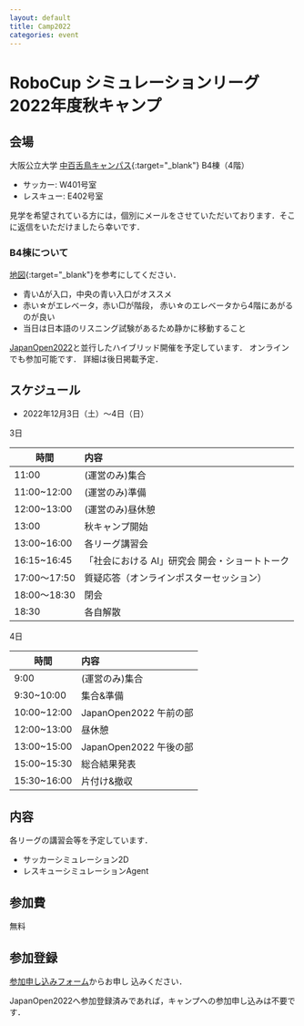 ```yaml
---
layout: default
title: Camp2022
categories: event
---
```


# RoboCup シミュレーションリーグ 2022年度秋キャンプ


## 会場

大阪公立大学 [中百舌鳥キャンパス](https://www.osakafu-u.ac.jp/info/campus/nakamozu/){:target="_blank"} B4棟（4階）
- サッカー: W401号室
- レスキュー: E402号室

見学を希望されている方には，個別にメールをさせていただいております．そこに返信をいただけましたら幸いです．

### B4棟について

[地図](https://github.com/rcsimjp/rcsimjp.github.io/blob/master/events/2022/B4%E6%A3%9F%E9%80%B2%E5%85%A5%E7%B5%8C%E8%B7%AF.png){:target="_blank"}を参考にしてください．

- 青いΔが入口，中央の青い入口がオススメ
- 赤い☆がエレベータ，赤い□が階段， 赤い☆のエレベータから4階にあがるのが良い
- 当日は日本語のリスニング試験があるため静かに移動すること

[JapanOpen2022](japanopen)と並行したハイブリッド開催を予定しています．
オンラインでも参加可能です．
詳細は後日掲載予定．

## スケジュール

- 2022年12月3日（土）〜4日（日）

3日

| 時間         | 内容                                     |
| ------------ |:---------------------------------------- |
| 11:00        | (運営のみ)集合                            |
| 11:00~12:00  | (運営のみ)準備                            |
| 12:00~13:00  | (運営のみ)昼休憩                          |
| 13:00        | 秋キャンプ開始                           |
| 13:00~16:00  | 各リーグ講習会                           |
| 16:15~16:45  | 「社会における AI」研究会 開会・ショートトーク               |
| 17:00〜17:50 | 質疑応答（オンラインポスターセッション） |
| 18:00〜18:30 | 閉会                                     |
| 18:30        | 各自解散                                 |

4日

| 時間        | 内容                   |
| ----------- |:---------------------- |
| 9:00        | (運営のみ)集合         |
| 9:30~10:00  | 集合&準備              |
| 10:00~12:00 | JapanOpen2022 午前の部 |
| 12:00~13:00 | 昼休憩                 |
| 13:00~15:00 | JapanOpen2022 午後の部 |
| 15:00~15:30 | 総合結果発表           |
| 15:30~16:00 | 片付け&撤収            |

## 内容

各リーグの講習会等を予定しています．

- サッカーシミュレーション2D
- レスキューシミュレーションAgent

## 参加費

無料

## 参加登録

[参加申し込みフォーム](https://forms.gle/jmUXtJ7YU3NRM3rj6)からお申し
込みください．

JapanOpen2022へ参加登録済みであれば，キャンプへの参加申し込みは不要です．
